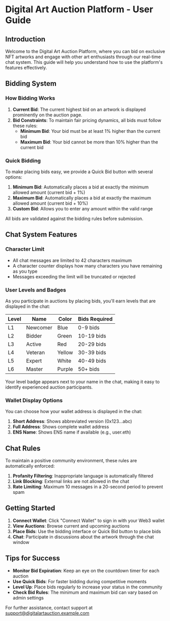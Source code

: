 # Digital Art Auction Platform - User Guide

## Introduction

Welcome to the Digital Art Auction Platform, where you can bid on exclusive NFT artworks and engage with other art enthusiasts through our real-time chat system. This guide will help you understand how to use the platform's features effectively.

## Bidding System

### How Bidding Works

1. **Current Bid**: The current highest bid on an artwork is displayed prominently on the auction page.
2. **Bid Constraints**: To maintain fair pricing dynamics, all bids must follow these rules:
   - **Minimum Bid**: Your bid must be at least 1% higher than the current bid
   - **Maximum Bid**: Your bid cannot be more than 10% higher than the current bid

### Quick Bidding

To make placing bids easy, we provide a Quick Bid button with several options:

1. **Minimum Bid**: Automatically places a bid at exactly the minimum allowed amount (current bid + 1%)
2. **Maximum Bid**: Automatically places a bid at exactly the maximum allowed amount (current bid + 10%)
3. **Custom Bid**: Allows you to enter any amount within the valid range

All bids are validated against the bidding rules before submission.

## Chat System Features

### Character Limit

- All chat messages are limited to 42 characters maximum
- A character counter displays how many characters you have remaining as you type
- Messages exceeding the limit will be truncated or rejected

### User Levels and Badges

As you participate in auctions by placing bids, you'll earn levels that are displayed in the chat:

| Level | Name | Color | Bids Required |
|-------|------|-------|---------------|
| L1 | Newcomer | Blue | 0-9 bids |
| L2 | Bidder | Green | 10-19 bids |
| L3 | Active | Red | 20-29 bids |
| L4 | Veteran | Yellow | 30-39 bids |
| L5 | Expert | White | 40-49 bids |
| L6 | Master | Purple | 50+ bids |

Your level badge appears next to your name in the chat, making it easy to identify experienced auction participants.

### Wallet Display Options

You can choose how your wallet address is displayed in the chat:

1. **Short Address**: Shows abbreviated version (0x123...abc)
2. **Full Address**: Shows complete wallet address
3. **ENS Name**: Shows ENS name if available (e.g., user.eth)

## Chat Rules

To maintain a positive community environment, these rules are automatically enforced:

1. **Profanity Filtering**: Inappropriate language is automatically filtered
2. **Link Blocking**: External links are not allowed in the chat
3. **Rate Limiting**: Maximum 10 messages in a 20-second period to prevent spam

## Getting Started

1. **Connect Wallet**: Click "Connect Wallet" to sign in with your Web3 wallet
2. **View Auctions**: Browse current and upcoming auctions
3. **Place Bids**: Use the bidding interface or Quick Bid button to place bids
4. **Chat**: Participate in discussions about the artwork through the chat window

## Tips for Success

- **Monitor Bid Expiration**: Keep an eye on the countdown timer for each auction
- **Use Quick Bids**: For faster bidding during competitive moments
- **Level Up**: Place bids regularly to increase your status in the community
- **Check Bid Rules**: The minimum and maximum bid can vary based on admin settings

For further assistance, contact support at support@digitalartauction.example.com
